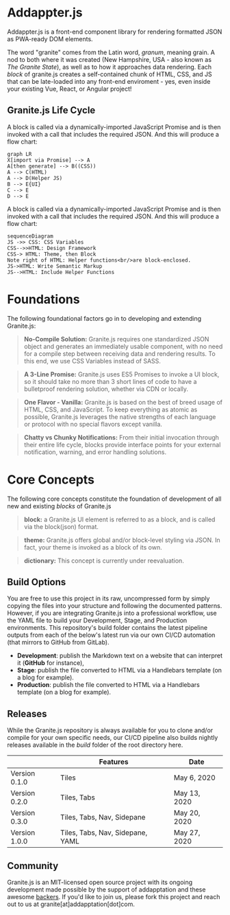 # Addappter.js

Addappter.js is a front-end component library for rendering formatted JSON as PWA-ready DOM elements.

The word "granite" comes from the Latin word, _granum_, meaning grain. A nod to both where it was created (New Hampshire, USA - also known as _The Granite State_), as well as to how it approaches data rendering. Each _block_ of granite.js creates a self-contained chunk of HTML, CSS, and JS that can be late-loaded into any front-end enviroment - yes, even inside your existing Vue, React, or Angular project!

## Granite.js Life Cycle

A block is called via a dynamically-imported JavaScript Promise and is then invoked with a call that includes the required JSON. 
And this will produce a flow chart:

```mermaid
graph LR
X[import via Promise] --> A
A[then generate] --> B((CSS))
A --> C(HTML)
A --> D(Helper JS)
B --> E{UI}
C --> E
D --> E
```

A block is called via a dynamically-imported JavaScript Promise and is then invoked with a call that includes the required JSON. 
And this will produce a flow chart:


```mermaid
sequenceDiagram
JS ->> CSS: CSS Variables 
CSS-->>HTML: Design Framework
CSS-> HTML: Theme, then Block
Note right of HTML: Helper functions<br/>are block-enclosed.
JS->HTML: Write Semantic Markup
JS-->HTML: Include Helper Functions
```

# Foundations

The following foundational factors go in to developing and extending Granite.js: 

> **No-Compile Solution:** Granite.js requires one standardized JSON object and generates an immediately usable component, with no need for a compile step between receiving data and rendering results. To this end, we use CSS Variables instead of SASS.

> **A 3-Line Promise:** Granite.js uses ES5 Promises to invoke a UI block, so it should take no more than 3 short lines of code to have a bulletproof rendering solution, whether via CDN or locally. 

> **One Flavor - Vanilla:** Granite.js is based on the best of breed usage of HTML, CSS, and JavaScript. To keep everything as atomic as possible, Granite.js leverages the native strengths of each language or protocol with no special flavors except vanilla. 

> **Chatty vs Chunky Notifications:** From their initial invocation through their entire life cycle, blocks provide interface points for your external notification, warning, and error handling solutions.  

# Core Concepts

The following core concepts constitute the foundation of development of all new and existing _blocks_ of Granite.js 

> **block:** a Granite.js UI element is referred to as a block, and is called via the block(json) format.

> **theme:** Granite.js offers global and/or block-level styling via JSON. In fact, your theme is invoked as a block of its own.

> **dictionary:** This concept is currently under reevaluation.

##  Build Options

You are free to use this project in its raw, uncompressed form by simply copying the files into your structure and following the documented patterns. However, if you are integrating Granite.js into a professional workflow, use the YAML file to build your Development, Stage, and Production environments. This repository's build folder contains the latest pipeline outputs from each of the below's latest run via our own CI/CD automation (that mirrors to GitHub from GitLab).

- **Development**: publish the Markdown text on a website that can interpret it (**GitHub** for instance),
- **Stage**: publish the file converted to HTML via a Handlebars template (on a blog for example).
- **Production**: publish the file converted to HTML via a Handlebars template (on a blog for example).

## Releases

While the Granite.js repository is always available for you to clone and/or compile for your own specific needs, our CI/CD pipeline also builds nightly releases available in the _build_ folder of the root directory here. 

|                |Features                          |Date                         |
|----------------|-------------------------------|-----------------------------|
|Version 0.1.0|Tiles            |May 6, 2020            |
|Version 0.2.0          |Tiles, Tabs            |May 13, 2020           |
|Version 0.3.0          |Tiles, Tabs, Nav, Sidepane|May 20, 2020|
|Version 1.0.0          |Tiles, Tabs, Nav, Sidepane, YAML|May 27, 2020|


## Community

Granite.js is an MIT-licensed open source project with its ongoing development made possible by the support of addapptation and these awesome [backers](https://addapptation.com). If you'd like to join us, please fork this project and reach out to us at granite[at]addapptation[dot]com. 

